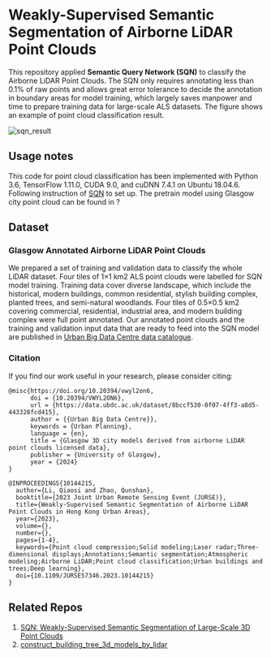 

# Weakly-Supervised Semantic Segmentation of Airborne LiDAR Point Clouds

This repository applied **Semantic Query Network (SQN)** to classify the Airborne LiDAR Point Clouds. The SQN only requires annotating less than 0.1% of raw points and allows great error tolerance to decide the annotation in boundary areas for model training, which largely saves manpower and time to prepare training data for large-scale ALS datasets.
The figure shows an example of point cloud classification result.

![sqn_result](https://github.com/user-attachments/assets/0dd99fa3-f7df-4f72-8deb-4a3f426e24ac)

## Usage notes
This code for point cloud classification has been implemented with Python 3.6, TensorFlow 1.11.0, CUDA 9.0, and cuDNN 7.4.1 on Ubuntu 18.04.6. Following instruction of [SQN](https://github.com/QingyongHu/SQN?tab=readme-ov-file) to set up. The pretrain model using Glasgow city point cloud can be found in ?

## Dataset
### Glasgow Annotated Airborne LiDAR Point Clouds 
We prepared a set of training and validation data to classify the whole LiDAR dataset. Four tiles of 1×1 km2 ALS point clouds were labelled for SQN model training. Training data cover diverse landscape, which include the historical, modern buildings, common residential, stylish building complex, planted trees, and semi-natural woodlands. Four tiles of 0.5×0.5 km2 covering commercial, residential, industrial area, and modern building complex were full point annotated. Our annotated point clouds and the training and validation input data that are ready to feed into the SQN model are published in [Urban Big Data Centre data catalogue](https://data.ubdc.ac.uk/datasets/glasgow-3d-city-models-derived-from-airborne-lidar-point-clouds-licensed-data).

### Citation

If you find our work useful in your research, please consider citing:

	@misc{https://doi.org/10.20394/vwyl2on6,
	      doi = {10.20394/VWYL2ON6},
	      url = {https://data.ubdc.ac.uk/dataset/8bccf530-0f07-4ff3-a8d5-443328fcd415},
	      author = {{Urban Big Data Centre}},
	      keywords = {Urban Planning},
	      language = {en},
	      title = {Glasgow 3D city models derived from airborne LiDAR point clouds licensed data},
	      publisher = {University of Glasgow},
	      year = {2024}
   	}

   	@INPROCEEDINGS{10144215,
	  author={Li, Qiaosi and Zhao, Qunshan},
	  booktitle={2023 Joint Urban Remote Sensing Event (JURSE)}, 
	  title={Weakly-Supervised Semantic Segmentation of Airborne LiDAR Point Clouds in Hong Kong Urban Areas}, 
	  year={2023},
	  volume={},
	  number={},
	  pages={1-4},
	  keywords={Point cloud compression;Solid modeling;Laser radar;Three-dimensional displays;Annotations;Semantic segmentation;Atmospheric modeling;Airborne LiDAR;Point cloud classification;Urban buildings and trees;Deep learning},
	  doi={10.1109/JURSE57346.2023.10144215}
	}


## Related Repos

1. [SQN: Weakly-Supervised Semantic Segmentation of Large-Scale 3D Point Clouds](https://github.com/QingyongHu/SQN)
2. [construct_building_tree_3d_models_by_lidar](https://github.com/QiaosiLi/construct_building_tree_3d_models_by_lidar)




